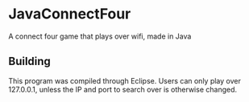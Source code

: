 # JavaConnectFour
A connect four game that plays over wifi, made in Java

## Building
This program was compiled through Eclipse. Users can only play over 127.0.0.1, unless the IP and port to search over is otherwise changed. 
